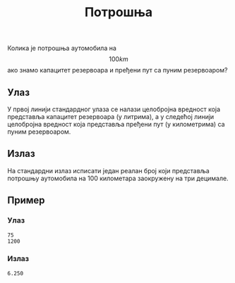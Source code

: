 ﻿---
title: Потрошња
timelimit: 1.0 # u sekundama
memlimit: 64   # u MB
owner:  MalisaRadosavljevic # vlasnik je onaj ko radi na zadatku
origin:    # može ostati prazno, koristi se kada postoji potreba navodjena izvora
tags: []   # svaki zadatak treba ra je označen tagovima prema dogovorenoj listi tagova
status: IZRADA   # jedan od: "IZRADA", "PREGLED", "KANDIDAT" ili "KOMPLETAN".
status-od:    # datum u formatu YYYY-MM-DD od kada je u navedenom statusu
solutions:
  - name: ex0
    lang: [cpp, cs]
    desc: ""
    tags: []
---

Колика је потрошња аутомобила на $$100km$$ ако знамо капацитет резервоара и пређени пут са пуним резервоаром?


## Улаз

У првој линији стандардног улаза се налази целобројна вредност која представља капацитет резервоара (у литрима), а у следећој линији целобројна вредност која представља пређени пут (у километрима) са пуним резервоаром.

## Излаз

На стандардни излаз исписати један реалан број који представља потрошњу аутомобила на 100 километара заокружену на три децимале.

## Пример

### Улаз

~~~
75
1200
~~~

### Излаз

~~~
6.250
~~~
